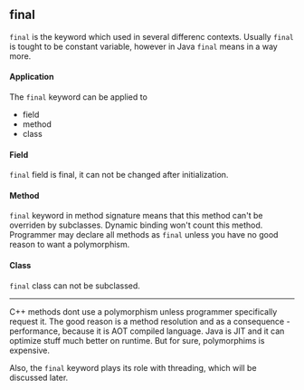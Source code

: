 ## final
`final` is the keyword which used in several differenc contexts. Usually `final` is tought to be constant variable, however in Java `final` means in a way more.

#### Application
The `final` keyword can be applied to

- field
- method
- class

#### Field
`final` field is final, it can not be changed after initialization.

#### Method
`final` keyword in method signature means that this method can't be overriden by subclasses. Dynamic binding won't count this method. Programmer may declare all methods as `final` unless you have no good reason to want a polymorphism. 

#### Class
`final` class can not be subclassed.

---

C++ methods dont use a polymorphism unless programmer specifically request it. The good reason is a method resolution and as a consequence - performance, because it is AOT compiled language. Java is JIT and it can optimize stuff much better on runtime. But for sure, polymorphims is expensive.

Also, the `final` keyword plays its role with threading, which will be discussed later.